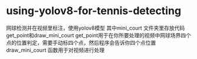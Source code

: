# using-yolov8-for-tennis-detecting
网球检测并在视频里标注，使用yolov8模型
其中mini_court 文件夹里存放代码get_point和draw_mini_court
get_point用于在你所要处理的视频中网球场界四个点的位置判定，需要手动标四个点，然后程序会告诉你四个点位置
draw_mini_court 函数用于对视频进行处理
